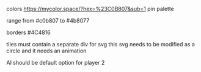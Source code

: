 colors https://mycolor.space/?hex=%23C0B807&sub=1 pin palette

range from #c0b807 to #4b8077

borders #4C4816




tiles must contain a separate div for svg
this svg needs to be modified as a circle and it needs an animation

AI should be default option for player 2


<!-- ## Tic Tac Toe
<h2>
    <a href="https://sevleo.github.io/library/">Preview link</a>
</h2>

### About the project

This project was created for the <span><a href="https://www.theodinproject.com/lessons/node-path-javascript-library">Project: Library assignment</a></span> of The Odin Project Curriculum. It showcases knowledge of the vanilla CSS, Flexbox and CSS Grid, and Javascript objects. -->